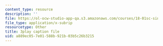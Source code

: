 ```yaml
---
content_type: resource
description: ''
file: https://ol-ocw-studio-app-qa.s3.amazonaws.com/courses/18-01sc-single-variable-calculus-fall-2010/a889ec057e01588b921b03b5c26b3215_BGE3wb7H2PA.vtt
file_type: application/x-subrip
resourcetype: Other
title: 3play caption file
uid: a889ec05-7e01-588b-921b-03b5c26b3215
---
```

